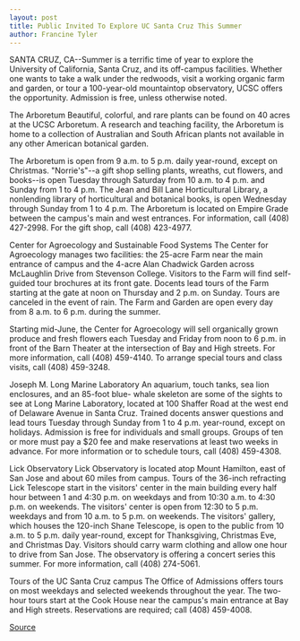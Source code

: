 ```yaml
---
layout: post
title: Public Invited To Explore UC Santa Cruz This Summer
author: Francine Tyler
---
```


SANTA CRUZ, CA--Summer is a terrific time of year to explore the  University of California, Santa Cruz, and its off-campus facilities.  Whether one wants to take a walk under the redwoods, visit a  working organic farm and garden, or tour a 100-year-old  mountaintop observatory, UCSC offers the opportunity. Admission is  free, unless otherwise noted.

The Arboretum Beautiful, colorful, and rare plants can be found on 40 acres at the  UCSC Arboretum. A research and teaching facility, the Arboretum is  home to a collection of Australian and South African plants not  available in any other American botanical garden.

The Arboretum is open from 9 a.m. to 5 p.m. daily year-round,  except on Christmas. "Norrie's"--a gift shop selling plants, wreaths,  cut flowers, and books--is open Tuesday through Saturday from 10  a.m. to 4 p.m. and Sunday from 1 to 4 p.m. The Jean and Bill Lane  Horticultural Library, a nonlending library of horticultural and  botanical books, is open Wednesday through Sunday from 1 to 4 p.m.  The Arboretum is located on Empire Grade between the campus's  main and west entrances. For information, call (408) 427-2998. For  the gift shop, call (408) 423-4977.

Center for Agroecology and Sustainable Food Systems The Center for Agroecology manages two facilities: the 25-acre  Farm near the main entrance of campus and the 4-acre Alan  Chadwick Garden across McLaughlin Drive from Stevenson College.  Visitors to the Farm will find self-guided tour brochures at its  front gate. Docents lead tours of the Farm starting at the gate at  noon on Thursday and 2 p.m. on Sunday. Tours are canceled in the  event of rain. The Farm and Garden are open every day from 8 a.m. to  6 p.m. during the summer.

Starting mid-June, the Center for Agroecology will sell  organically grown produce and fresh flowers each Tuesday and  Friday from noon to 6 p.m. in front of the Barn Theater at the  intersection of Bay and High streets. For more information, call  (408) 459-4140. To arrange special tours and class visits, call  (408) 459-3248.

Joseph M. Long Marine Laboratory An aquarium, touch tanks, sea lion enclosures, and an 85-foot blue- whale skeleton are some of the sights to see at Long Marine  Laboratory, located at 100 Shaffer Road at the west end of Delaware  Avenue in Santa Cruz. Trained docents answer questions and lead  tours Tuesday through Sunday from 1 to 4 p.m. year-round, except on  holidays. Admission is free for individuals and small groups. Groups  of ten or more must pay a $20 fee and make reservations at least  two weeks in advance. For more information or to schedule tours,  call (408) 459-4308.

Lick Observatory Lick Observatory is located atop Mount Hamilton, east of San Jose  and about 60 miles from campus. Tours of the 36-inch refracting  Lick Telescope start in the visitors' center in the main building  every half hour between 1 and 4:30 p.m. on weekdays and from 10:30  a.m. to 4:30 p.m. on weekends. The visitors' center is open from  12:30 to 5 p.m. weekdays and from 10 a.m. to 5 p.m. on weekends. The  visitors' gallery, which houses the 120-inch Shane Telescope, is  open to the public from 10 a.m. to 5 p.m. daily year-round, except for  Thanksgiving, Christmas Eve, and Christmas Day. Visitors should  carry warm clothing and allow one hour to drive from San Jose. The  observatory is offering a concert series this summer. For more  information, call (408) 274-5061.

Tours of the UC Santa Cruz campus The Office of Admissions offers tours on most weekdays and  selected weekends throughout the year. The two-hour tours start at  the Cook House near the campus's main entrance at Bay and High  streets. Reservations are required; call (408) 459-4008.

[Source](http://www1.ucsc.edu/news_events/press_releases/archive/94-95/06-95/060295-Public_invited_to_e.html "Permalink to 060295-Public_invited_to_e")
